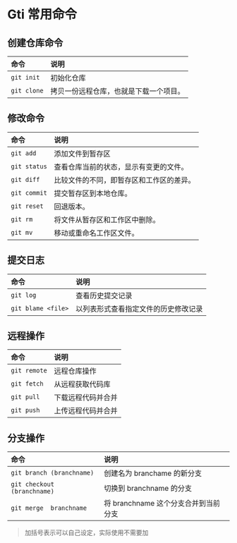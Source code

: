 # Gti 常用命令

## 创建仓库命令

| 命令        | 说明                                   |
| :---------- | :------------------------------------- |
| `git init`  | 初始化仓库                             |
| `git clone` | 拷贝一份远程仓库，也就是下载一个项目。 |



## 修改命令

| 命令         | 说明                                     |
| :----------- | :--------------------------------------- |
| `git add`    | 添加文件到暂存区                         |
| `git status` | 查看仓库当前的状态，显示有变更的文件。   |
| `git diff`   | 比较文件的不同，即暂存区和工作区的差异。 |
| `git commit` | 提交暂存区到本地仓库。                   |
| `git reset`  | 回退版本。                               |
| `git rm`     | 将文件从暂存区和工作区中删除。           |
| `git mv`     | 移动或重命名工作区文件。                 |



## 提交日志

| 命令               | 说明                                 |
| :----------------- | :----------------------------------- |
| `git log`          | 查看历史提交记录                     |
| `git blame <file>` | 以列表形式查看指定文件的历史修改记录 |



## 远程操作

| 命令         | 说明               |
| :----------- | :----------------- |
| `git remote` | 远程仓库操作       |
| `git fetch`  | 从远程获取代码库   |
| `git pull`   | 下载远程代码并合并 |
| `git push`   | 上传远程代码并合并 |



## 分支操作

| 命令                        | 说明                                 |
| :-------------------------- | :----------------------------------- |
| `git branch (branchname)`   | 创建名为 branchame 的新分支          |
| `git checkout (branchname)` | 切换到 branchname 的分支             |
| `git merge  branchname`     | 将 branchname 这个分支合并到当前分支 |

> 加括号表示可以自己设定，实际使用不需要加